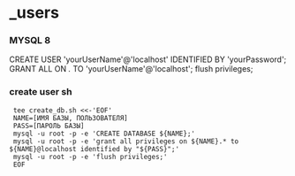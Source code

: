 _users
=====
### MYSQL 8

CREATE USER 'yourUserName'@'localhost' IDENTIFIED BY 'yourPassword';
GRANT ALL ON *.* TO 'yourUserName'@'localhost';
flush privileges;




### create user sh
```
 tee create_db.sh <<-'EOF'
 NAME=[ИМЯ БАЗЫ, ПОЛЬЗОВАТЕЛЯ]
 PASS=[ПАРОЛЬ БАЗЫ]
 mysql -u root -p -e 'CREATE DATABASE ${NAME};'
 mysql -u root -p -e 'grant all privileges on ${NAME}.* to ${NAME}@localhost identified by "${PASS}";'
 mysql -u root -p -e 'flush privileges;'
 EOF
 ```